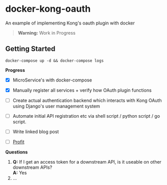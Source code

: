 # docker-kong-oauth
An example of implementing Kong's oauth plugin with docker

> **Warning:** Work in Progress

## Getting Started

```
docker-compose up -d && docker-compose logs
```


**Progress**

* [x] MicroService's with docker-compose
* [x] Manually register all services + verify how OAuth plugin functions
* [ ] Create actual authentication backend which interacts with Kong OAuth using Django's user management system
* [ ] Automate initial API registration etc via shell script / python script / go script. 
* [ ] Write linked blog post
* [ ] [Profit](http://www.lstreetc.com/wp-content/uploads/2014/04/Underpants-Gnomes.png)




**Questions**

1. **Q:** If I get an access token for a downstream API, is it useable on other downstream APIs? <br/>
**A:** Yes
1. ...